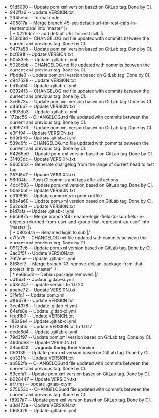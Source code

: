 * 91d5090 -- Update pom.xml version based on GitLab tag. Done by CI.
* 942ffa6 -- Update VERSION.txt
* 2345e5c -- format code.
*   405817a -- Merge branch '45-set-default-url-for-rest-calls-in-resttemplate' into 'master'
|\  
| * 0229dd7 -- add default URL for rest call.
|/  
* 8132b8d -- CHANGELOG.md file updated with commits between the current and previous tag. Done by CI.
* 9477a58 -- Update pom.xml version based on GitLab tag. Done by CI.
* bcf691f -- Update VERSION.txt
* 90583e5 -- Update .gitlab-ci.yml
* 5028cbb -- CHANGELOG.md file updated with commits between the current and previous tag. Done by CI.
* ffbdde3 -- Update pom.xml version based on GitLab tag. Done by CI.
* c947538 -- Update VERSION.txt
* bd15a94 -- Update .gitlab-ci.yml
* 03924f3 -- CHANGELOG.md file updated with commits between the current and previous tag. Done by CI.
* 3c6673c -- Update pom.xml version based on GitLab tag. Done by CI.
* d46f6b7 -- Update VERSION.txt
* c693db3 -- Update .gitlab-ci.yml
* 172ac56 -- CHANGELOG.md file updated with commits between the current and previous tag. Done by CI.
* c999773 -- Update pom.xml version based on GitLab tag. Done by CI.
* e3f1f94 -- Update VERSION.txt
* bd8f848 -- Update .gitlab-ci.yml
* 539d6fd -- CHANGELOG.md file updated with commits between the current and previous tag. Done by CI.
* 64265b0 -- Update pom.xml version based on GitLab tag. Done by CI.
* 31403dc -- Update VERSION.txt
* 86656b2 -- Generate changelog from the range of current head to last tag
* 787d9d7 -- Update VERSION.txt
* 56ff04b -- Push CI commits and tags after all actions
* 4dc4593 -- Update pom.xml version based on GitLab tag. Done by CI.
* 00e2bbf -- Update VERSION.txt
* c310895 -- Update comments in pom.xml file
* b8a4a60 -- Update pom.xml version based on GitLab tag. Done by CI.
* 562de3f -- Update VERSION.txt
* b1d7afa -- Update .gitlab-ci.yml
*   66c687a -- Merge branch '44-rename-login-field-to-sub-field-in-objects-returned-from-user-and-group-that-represent-an-user' into 'master'
|\  
| * 08034aa -- Renamed login to sub
|/  
* e7ffa75 -- CHANGELOG.md file updated with commits between the current and previous tag. Done by CI.
* 09f23e6 -- Update pom.xml version based on GitLab tag. Done by CI.
* 3ac0f5f -- Update VERSION.txt
* 76f7e5e -- Update .gitlab-ci.yml
*   8f68cf7 -- Merge branch '43-remove-debian-package-from-that-project' into 'master'
|\  
| * ea69cd3 -- Debian package removed.
|/  
* dd1fea1 -- Update .gitlab-ci.yml
* c43e247 -- update version to 1.0.20
* ababe72 -- Update VERSION.txt
* 31fefd1 -- Update pom.xml
* a1f6479 -- Update VERSION.txt
* 3ce4978 -- Update .gitlab-ci.yml
* 64efe8e -- Update .gitlab-ci.yml
* fecd1b0 -- Update VERSION.txt
* 186a6e4 -- Update .gitlab-ci.yml
* 6f725bb -- Update VERSION.txt to 1.0.17
* dede6d4 -- Update .gitlab-ci.yml
* 79d3f97 -- Update pom.xml version based on GitLab tag. Done by CI.
* 490bde3 -- Update VERSION.txt
* 24ce822 -- Upgrade Spring Boot Version
* ff63139 -- Update pom.xml version based on GitLab tag. Done by CI.
* cb321fe -- Update VERSION.txt
* ab892fa -- CHANGELOG.md file updated with commits between the current and previous tag. Done by CI.
* 59ecfa1 -- Update pom.xml version based on GitLab tag. Done by CI.
* b028447 -- Update VERSION.txt
* af71fe1 -- Update .gitlab-ci.yml
* 275653c -- CHANGELOG.md file updated with commits between the current and previous tag. Done by CI.
* f8927a7 -- Update pom.xml version based on GitLab tag. Done by CI.
* a3d473a -- Update VERSION.txt
* fd63d29 -- Update .gitlab-ci.yml